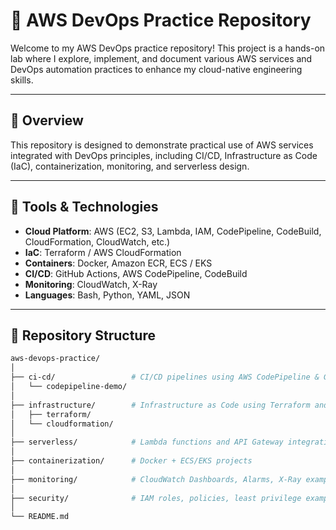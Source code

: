 # 🚀 AWS DevOps Practice Repository

Welcome to my AWS DevOps practice repository! This project is a hands-on lab where I explore, implement, and document various AWS services and DevOps automation practices to enhance my cloud-native engineering skills.

---

## 📘 Overview

This repository is designed to demonstrate practical use of AWS services integrated with DevOps principles, including CI/CD, Infrastructure as Code (IaC), containerization, monitoring, and serverless design.

---

## 🧰 Tools & Technologies

- **Cloud Platform**: AWS (EC2, S3, Lambda, IAM, CodePipeline, CodeBuild, CloudFormation, CloudWatch, etc.)
- **IaC**: Terraform / AWS CloudFormation
- **Containers**: Docker, Amazon ECR, ECS / EKS
- **CI/CD**: GitHub Actions, AWS CodePipeline, CodeBuild
- **Monitoring**: CloudWatch, X-Ray
- **Languages**: Bash, Python, YAML, JSON

---

## 📁 Repository Structure

```bash
aws-devops-practice/
│
├── ci-cd/                 # CI/CD pipelines using AWS CodePipeline & GitHub Actions
│   └── codepipeline-demo/
│
├── infrastructure/        # Infrastructure as Code using Terraform and CloudFormation
│   ├── terraform/
│   └── cloudformation/
│
├── serverless/            # Lambda functions and API Gateway integration
│
├── containerization/      # Docker + ECS/EKS projects
│
├── monitoring/            # CloudWatch Dashboards, Alarms, X-Ray examples
│
├── security/              # IAM roles, policies, least privilege examples
│
└── README.md

